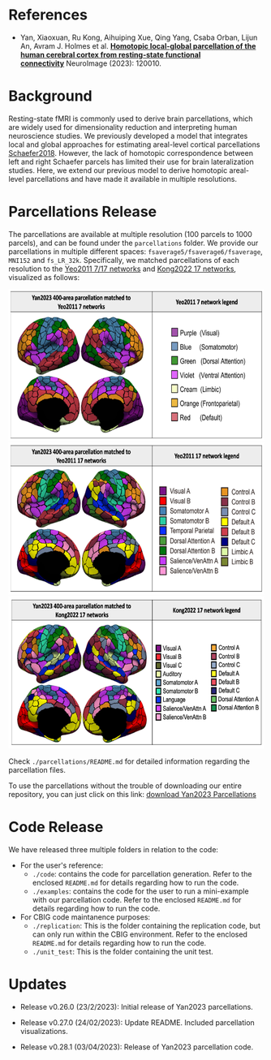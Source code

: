 References 
=====================
+ Yan, Xiaoxuan, Ru Kong, Aihuiping Xue, Qing Yang, Csaba Orban, Lijun An, Avram J. Holmes et al. [**Homotopic local-global parcellation of the human cerebral cortex from resting-state functional connectivity**](https://doi.org/10.1016/j.neuroimage.2023.120010) NeuroImage (2023): 120010.

Background
====================

Resting-state fMRI is commonly used to derive brain parcellations, which are widely used for dimensionality reduction and interpreting human neuroscience studies. We previously developed a model that integrates local and global approaches for estimating areal-level cortical parcellations [Schaefer2018](https://academic.oup.com/cercor/article/28/9/3095/3978804). However, the lack of homotopic correspondence between left and right Schaefer parcels has limited their use for brain lateralization studies. Here, we extend our previous model to derive homotopic areal-level parcellations and have made it available in multiple resolutions.

Parcellations Release
=====================

The parcellations are available at multiple resolution (100 parcels to 1000 parcels), and can be found under the ```parcellations``` folder. We provide our parcellations in multiple different spaces: ```fsaverage5/fsaverage6/fsaverage```, ```MNI152``` and ```fs_LR_32k```. Specifically, we matched parcellations of each resolution to the [Yeo2011 7/17 networks](http://people.csail.mit.edu/ythomas/publications/2011CorticalOrganization-JNeurophysiol.pdf) and [Kong2022 17 networks](https://pubmed.ncbi.nlm.nih.gov/29878084/), visualized as follows:

<p align="center">
<img src="readme_figures/Yeo7.png" height="300" />
<img src="readme_figures/Yeo17.png" height="300" />
<img src="readme_figures/Kong17.png" height="300" />
</p>

Check `./parcellations/README.md` for detailed information regarding the parcellation files.

To use the parcellations without the trouble of downloading our entire repository, you can just click on this link: [download Yan2023 Parcellations](https://minhaskamal.github.io/DownGit/#/home?url=https://github.com/ThomasYeoLab/CBIG/tree/master/stable_projects/brain_parcellation/Yan2023_homotopic/parcellations)


Code Release
=====================

We have released three multiple folders in relation to the code:
- For the user's reference:
    + `./code`: contains the code for parcellation generation. Refer to the enclosed `README.md` for details regarding how to run the code.
    + `./examples`: contains the code for the user to run a mini-example with our parcellation code. Refer to the enclosed `README.md` for details regarding how to run the code.
- For CBIG code maintanence purposes:
    + `./replication`: This is the folder containing the replication code, but can only run within the CBIG environment. Refer to the enclosed `README.md` for details regarding how to run the code.
    + `./unit_test`: This is the folder containing the unit test.

Updates
=======
- Release v0.26.0 (23/2/2023): Initial release of Yan2023 parcellations.

- Release v0.27.0 (24/02/2023): Update README. Included parcellation visualizations.

- Release v0.28.1 (03/04/2023): Release of Yan2023 parcellation code.